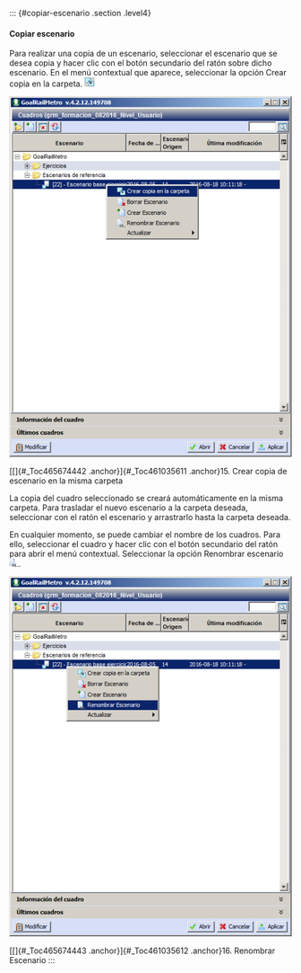 ::: {#copiar-escenario .section .level4}
#### Copiar escenario

Para realizar una copia de un escenario, seleccionar el escenario que se
desea copia y hacer clic con el botón secundario del ratón sobre dicho
escenario. En el menú contextual que aparece, seleccionar la opción
Crear copia en la carpeta. ![](../media/file20.png)

![](../media/file21.png)

[[]{#_Toc465674442 .anchor}]{#_Toc461035611 .anchor}15. Crear copia de
escenario en la misma carpeta

La copia del cuadro seleccionado se creará automáticamente en la misma
carpeta. Para trasladar el nuevo escenario a la carpeta deseada,
seleccionar con el ratón el escenario y arrastrarlo hasta la carpeta
deseada.

En cualquier momento, se puede cambiar el nombre de los cuadros. Para
ello, seleccionar el cuadro y hacer clic con el botón secundario del
ratón para abrir el menú contextual. Seleccionar la opción Renombrar
escenario ![](../media/file22.png).

![](../media/file23.png)

[[]{#_Toc465674443 .anchor}]{#_Toc461035612 .anchor}16. Renombrar
Escenario
:::
